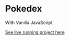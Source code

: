 # Pokedex
With Vanilla JavaScript
 
[See live running project here](https://ss4nd.github.io/Pokemon/)
